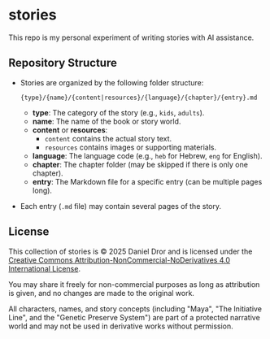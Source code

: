 # stories

This repo is my personal experiment of writing stories with AI assistance.

## Repository Structure

- Stories are organized by the following folder structure:
  ```
  {type}/{name}/{content|resources}/{language}/{chapter}/{entry}.md
  ```
  - **type**: The category of the story (e.g., `kids`, `adults`).
  - **name**: The name of the book or story world.
  - **content** or **resources**:
    - `content` contains the actual story text.
    - `resources` contains images or supporting materials.
  - **language**: The language code (e.g., `heb` for Hebrew, `eng` for English).
  - **chapter**: The chapter folder (may be skipped if there is only one chapter).
  - **entry**: The Markdown file for a specific entry (can be multiple pages long).

- Each entry (`.md` file) may contain several pages of the story.

## License

This collection of stories is © 2025 Daniel Dror and is licensed under the [Creative Commons Attribution-NonCommercial-NoDerivatives 4.0 International License](https://creativecommons.org/licenses/by-nc-nd/4.0/).

You may share it freely for non-commercial purposes as long as attribution is given, and no changes are made to the original work.

All characters, names, and story concepts (including "Maya", "The Initiative Line", and the "Genetic Preserve System") are part of a protected narrative world and may not be used in derivative works without permission.